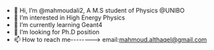 - 👋 Hi, I’m @mahmoudali2, A M.S student of Physics @UNIBO
- 👀 I’m interested in High Energy Physics
- 🌱 I’m currently learning Geant4 
- 💞️ I’m looking for Ph.D position
- 📫 How to reach me--------> email:mahmoud.althaqel@gmail.com

<!---

--->
